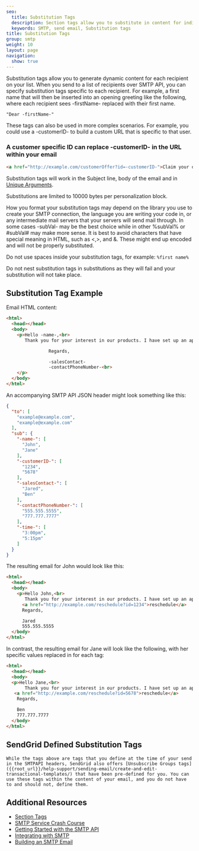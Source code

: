 ```yaml
---
seo:
  title: Substitution Tags
  description: Section tags allow you to substitute in content for individual recipients in an SMTP message.
  keywords: SMTP, send email, Substitution tags
title: Substitution Tags
group: smtp
weight: 10
layout: page
navigation:
  show: true
---
```


Substitution tags allow you to generate dynamic content for each recipient on your list. When you send to a list of recipients over SMTP API, you can specify substitution tags specific to each recipient. For example, a first name that will then be inserted into an opening greeting like the following, where each recipient sees -firstName- replaced with their first name.

```html
"Dear -firstName-"
```

These tags can also be used in more complex scenarios. For example, you could use a -customerID- to build a custom URL that is specific to that user.


### A customer specific ID can replace -customerID- in the URL within your email
```html
<a href="http://example.com/customerOffer?id=-customerID-">Claim your offer!</a>
```

<call-out>

Substitution tags will work in the Subject line, body of the email and in [Unique Arguments]({{root_url}}/for-developers/sending-email/unique-arguments/).

</call-out>

<call-out>

Substitutions are limited to 10000 bytes per personalization block.

</call-out>

<call-out>

How you format your substitution tags may depend on the library you use to create your SMTP connection, the language you are writing your code in, or any intermediate mail servers that your servers will send mail through. In some cases -subVal- may be the best choice while in other %subVal% or #subVal# may make more sense. It is best to avoid characters that have special meaning in HTML, such as <,>, and &. These might end up encoded and will not be properly substituted.

</call-out>

<call-out type="warning">

Do not use spaces inside your substitution tags, for example: `%first name%`

</call-out>

<call-out type="warning">

Do not nest substitution tags in substitutions as they will fail and your substitution will not take place.

</call-out>

## 	Substitution Tag Example

Email HTML content:
```html
<html>
  <head></head>
  <body>
    <p>Hello -name-,<br>
       Thank you for your interest in our products. I have set up an appointment to call you at -time- EST to discuss your needs in more detail. If you would like to reschedule this call, please visit the following link: `<a href="http://example.com/reschedule?id=-customerID-">reschedule</a>`

                Regards,

                -salesContact-
                -contactPhoneNumber-<br>
    </p>
  </body>
</html>
```

<p>An accompanying SMTP API JSON header might look something like this:</p>

```json
{
  "to": [
    "example@example.com",
    "example@example.com"
  ],
  "sub": {
    "-name-": [
      "John",
      "Jane"
    ],
    "-customerID-": [
      "1234",
      "5678"
    ],
    "-salesContact-": [
      "Jared",
      "Ben"
    ],
    "-contactPhoneNumber-": [
      "555.555.5555",
      "777.777.7777"
    ],
    "-time-": [
      "3:00pm",
      "5:15pm"
    ]
  }
}
```

The resulting email for John would look like this:

```html
<html>
  <head></head>
  <body>
    <p>Hello John,<br>
       Thank you for your interest in our products. I have set up an appointment to call you at 3:00 pm EST to discuss your needs in more detail. If you would like to reschedule this call, please visit the following link:
      <a href="http://example.com/reschedule?id=1234">reschedule</a>
      Regards,

      Jared
      555.555.5555
  </body>
</html>
```

In contrast, the resulting email for Jane will look like the following, with her specific values replaced in for each tag:

```html
<html>
  <head></head>
  <body>
  <p>Hello Jane,<br>
       Thank you for your interest in our products. I have set up an appointment to call you at 5:15pm EST to discuss your needs in more detail. If you would like to reschedule this call please visit the following link:
   <a href="http://example.com/reschedule?id=5678">reschedule</a>
    Regards,

    Ben
    777.777.7777
  </body>
</html>
```

## 	SendGrid Defined Substitution Tags
 	While the tags above are tags that you define at the time of your send in the SMTPAPI headers, SendGrid also offers [Unsubscribe Groups tags]({{root_url}}/help-support/sending-email/create-and-edit-transactional-templates/) that have been pre-defined for you. You can use these tags within the content of your email, and you do not have to and should not, define them.

## 	Additional Resources

- [Section Tags]({{root_url}}/for-developers/sending-email/section-tags/)
- [SMTP Service Crash Course](https://sendgrid.com/blog/smtp-service-crash-course/)
- [Getting Started with the SMTP API]({{root_url}}/for-developers/sending-email/getting-started-smtp/)
- [Integrating with SMTP]({{root_url}}/for-developers/sending-email/integrating-with-the-smtp-api/)
- [Building an SMTP Email]({{root_url}}/for-developers/sending-email/building-an-smtp-email/)
